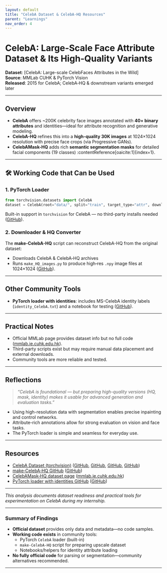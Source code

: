 ```yaml
---
layout: default
title: "CelebA Dataset & CelebA‑HQ Resources"
parent: "Learnings"
nav_order: 4
---
```


# CelebA: Large-Scale Face Attribute Dataset & Its High‑Quality Variants

**Dataset**: [CelebA: Large-scale CelebFaces Attributes in the Wild]  
**Source**: MMLab CUHK & PyTorch Vision  
**Released**: 2015 for CelebA; CelebA‑HQ & downstream variants emerged later

---

## Overview

- **CelebA** offers ~200K celebrity face images annotated with **40+ binary attributes** and identities—ideal for attribute recognition and generative modeling.
- **CelebA-HQ** refines this into a **high-quality 30K images** at 1024×1024 resolution with precise face crops (via Progressive GANs).
- **CelebAMask-HQ** adds rich **semantic segmentation masks** for detailed facial components (19 classes) :contentReference[oaicite:1]{index=1}.

---

## 🛠 Working Code that Can be Used

### 1. PyTorch Loader
```python
from torchvision.datasets import CelebA
dataset = CelebA(root="data/", split="train", target_type="attr", download=True)
````

Built-in support in `torchvision` for CelebA — no third-party installs needed ([GitHub][1]).

### 2. Downloader & HQ Converter

The **make-CelebA-HQ** script can reconstruct CelebA-HQ from the original dataset:

* Downloads CelebA & CelebA‑HQ archives
* Runs `make_HQ_images.py` to produce high‑res `.npy` image files at 1024×1024 ([GitHub][2]).

---

## Other Community Tools

* **PyTorch loader with identities**: includes MS-CelebA identity labels (`identity_CelebA.txt`) and a notebook for testing ([GitHub][3]).

---

## Practical Notes

* Official MMLab page provides dataset info but no full code ([mmlab.ie.cuhk.edu.hk][4]).
* Third-party scripts exist but may require manual data placement and external downloads.
* Community tools are more reliable and tested.

---

## Reflections

> *“CelebA is foundational — but preparing high-quality versions (HQ, mask, identity) makes it usable for advanced generation and evaluation tasks.”*

* Using high-resolution data with segmentation enables precise inpainting and control networks.
* Attribute-rich annotations allow for strong evaluation on vision and face tasks.
* The PyTorch loader is simple and seamless for everyday use.

---

## Resources

* [CelebA Dataset (torchvision)](https://pytorch.org/vision/stable/datasets.html#celeba) ([GitHub][2], [GitHub][5], [GitHub][3], [GitHub][1])
* [make‑CelebA‑HQ GitHub](https://github.com/mazzzystar/make-CelebA-HQ) ([GitHub][2])
* [CelebAMask‑HQ dataset page](https://mmlab.ie.cuhk.edu.hk/projects/CelebA/CelebAMask_HQ.html) ([mmlab.ie.cuhk.edu.hk][4])
* [PyTorch loader with identities GitHub](https://github.com/mireshghallah/CelebA) ([GitHub][3])

---

*This analysis documents dataset readiness and practical tools for experimentation on CelebA during my internship.*


---

### Summary of Findings

- **Official dataset** provides only data and metadata—no code samples.
- **Working code exists** in community tools:
  - PyTorch `CelebA` loader (built-in)
  - `make-CelebA-HQ` script for preparing upscale dataset
  - Notebooks/helpers for identity attribute loading
- **No fully official code** for parsing or segmentation—community alternatives recommended.

---

[1]: https://github.com/pytorch/vision/blob/main/torchvision/datasets/celeba.py?utm_source=chatgpt.com "vision/torchvision/datasets/celeba.py at main - GitHub"
[2]: https://github.com/mazzzystar/make-CelebA-HQ?utm_source=chatgpt.com "mazzzystar/make-CelebA-HQ - GitHub"
[3]: https://github.com/mireshghallah/CelebA?utm_source=chatgpt.com "mireshghallah/CelebA - GitHub"
[4]: https://mmlab.ie.cuhk.edu.hk/projects/CelebA/CelebAMask_HQ.html?utm_source=chatgpt.com "CelebAMask-HQ Dataset - MMLab@CUHK"
[5]: https://github.com/ziqihuangg/CelebA-Dialog?utm_source=chatgpt.com "CelebA-Dialog Dataset - GitHub"
